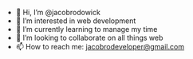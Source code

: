 - 👋 Hi, I’m @jacobrodowick
- 👀 I’m interested in web development
- 🌱 I’m currently learning to manage my time
- 💞️ I’m looking to collaborate on all things web
- 📫 How to reach me: jacobrodeveloper@gmail.com

<!---
jacobrodowick/jacobrodowick is a ✨ special ✨ repository because its `README.md` (this file) appears on your GitHub profile.
You can click the Preview link to take a look at your changes.
--->
